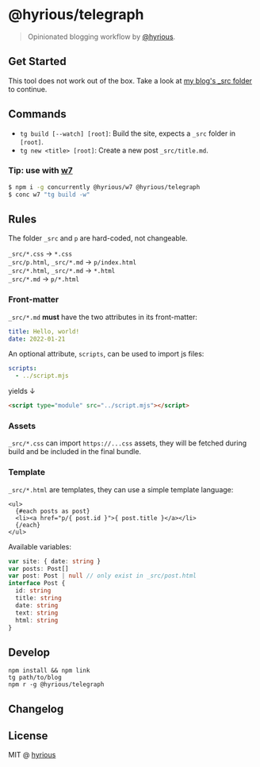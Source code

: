# @hyrious/telegraph

> Opinionated blogging workflow by [@hyrious](https://github.com/hyrious).

## Get Started

This tool does not work out of the box.
Take a look at [my blog's \_src folder](https://github.com/hyrious/hyrious.github.io/blob/main/_src) to continue.

## Commands

- `tg build [--watch] [root]`: Build the site, expects a `_src` folder in `[root]`.
- `tg new <title> [root]`: Create a new post `_src/title.md`.

### Tip: use with [w7](https://github.com/hyrious/w7)

```bash
$ npm i -g concurrently @hyrious/w7 @hyrious/telegraph
$ conc w7 "tg build -w"
```

## Rules

The folder `_src` and `p` are hard-coded, not changeable.

`_src/*.css` &rarr; `*.css`\
`_src/p.html`, `_src/*.md` &rarr; `p/index.html`\
`_src/*.html`, `_src/*.md` &rarr; `*.html`\
`_src/*.md` &rarr; `p/*.html`

### Front-matter

`_src/*.md` **must** have the two attributes in its front-matter:

```yaml
title: Hello, world!
date: 2022-01-21
```

An optional attribute, `scripts`, can be used to import js files:

```yaml
scripts:
  - ../script.mjs
```

yields &darr;

```html
<script type="module" src="../script.mjs"></script>
```

### Assets

`_src/*.css` can import `https://...css` assets, they will be fetched during
build and be included in the final bundle.

### Template

`_src/*.html` are templates, they can use a simple template language:

```svelte
<ul>
  {#each posts as post}
  <li><a href="p/{ post.id }">{ post.title }</a></li>
  {/each}
</ul>
```

Available variables:

```ts
var site: { date: string }
var posts: Post[]
var post: Post | null // only exist in _src/post.html
interface Post {
  id: string
  title: string
  date: string
  text: string
  html: string
}
```

## Develop

```console
npm install && npm link
tg path/to/blog
npm r -g @hyrious/telegraph
```

## Changelog

## License

MIT @ [hyrious](https://github.com/hyrious)
